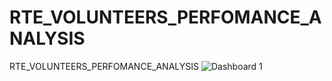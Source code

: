 # RTE_VOLUNTEERS_PERFOMANCE_ANALYSIS
RTE_VOLUNTEERS_PERFOMANCE_ANALYSIS
![Dashboard 1](https://user-images.githubusercontent.com/85549725/138592425-ef8bce8a-fada-4ec9-8411-562c4ad9133a.png)
